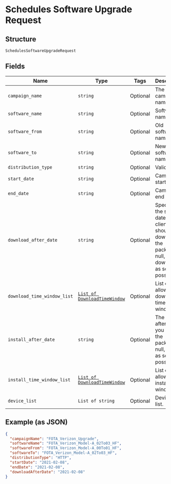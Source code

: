 
# Schedules Software Upgrade Request

## Structure

`SchedulesSoftwareUpgradeRequest`

## Fields

| Name | Type | Tags | Description |
|  --- | --- | --- | --- |
| `campaign_name` | `string` | Optional | The campaign name. |
| `software_name` | `string` | Optional | Software name. |
| `software_from` | `string` | Optional | Old software name. |
| `software_to` | `string` | Optional | New software name. |
| `distribution_type` | `string` | Optional | Valid values |
| `start_date` | `string` | Optional | Campaign start date. |
| `end_date` | `string` | Optional | Campaign end date. |
| `download_after_date` | `string` | Optional | Specifies the starting date the client should download the package. If null, client downloads as soon as possible. |
| `download_time_window_list` | [`List of DownloadTimeWindow`](../../doc/models/download-time-window.md) | Optional | List of allowed download time windows. |
| `install_after_date` | `string` | Optional | The date after which you install the package. If null, install as soon as possible. |
| `install_time_window_list` | [`List of DownloadTimeWindow`](../../doc/models/download-time-window.md) | Optional | List of allowed install time windows. |
| `device_list` | `List of string` | Optional | Device IMEI list. |

## Example (as JSON)

```json
{
  "campaignName": "FOTA_Verizon_Upgrade",
  "softwareName": "FOTA_Verizon_Model-A_02To03_HF",
  "softwareFrom": "FOTA_Verizon_Model-A_00To01_HF",
  "softwareTo": "FOTA_Verizon_Model-A_02To03_HF",
  "distributionType": "HTTP",
  "startDate": "2021-02-08",
  "endDate": "2021-02-08",
  "downloadAfterDate": "2021-02-08"
}
```

